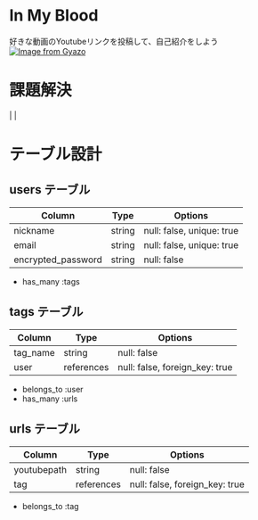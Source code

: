 # In My Blood
好きな動画のYoutubeリンクを投稿して、自己紹介をしよう
[![Image from Gyazo](https://i.gyazo.com/b38048e89ae16c34ca5b0c782aacf682.jpg)](https://gyazo.com/b38048e89ae16c34ca5b0c782aacf682)

# 課題解決
|
|


# テーブル設計

## users テーブル

| Column             | Type   | Options                   |
| ------------------ | ------ | ------------------------- |
| nickname           | string | null: false, unique: true |
| email              | string | null: false, unique: true |
| encrypted_password | string | null: false               |

- has_many :tags

## tags テーブル

| Column     | Type       | Options                        |
| ---------- | ---------- | ------------------------------ |
| tag_name   | string     | null: false                    |
| user       | references | null: false, foreign_key: true |

- belongs_to :user
- has_many :urls

## urls テーブル

| Column      | Type       | Options                        |
| ----------- | ---------- | ------------------------------ |
| youtubepath | string     | null: false                    |
| tag         | references | null: false, foreign_key: true |

- belongs_to :tag
